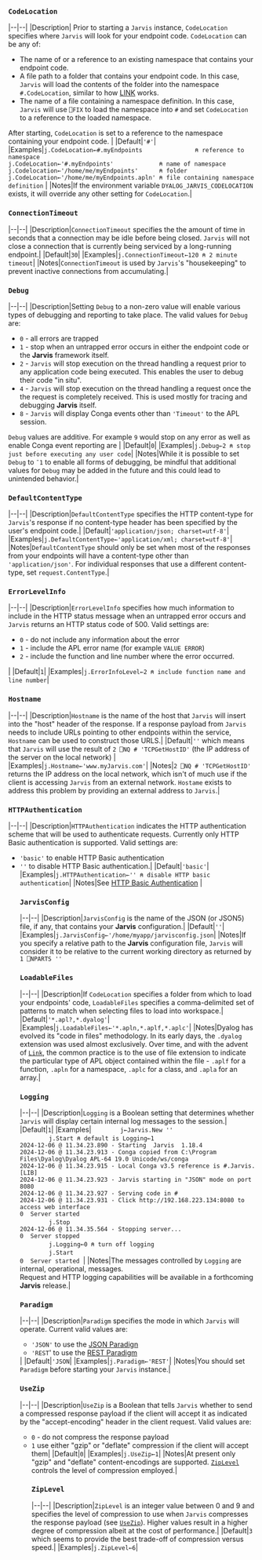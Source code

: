### `CodeLocation`
|--|--|
|Description| Prior to starting a `Jarvis` instance, `CodeLocation` specifies where `Jarvis` will look for your endpoint code. `CodeLocation` can be any of:<ul><li>The name of or a reference to an existing namespace that contains your endpoint code.</li><li>A file path to a folder that contains your endpoint code. In this case, `Jarvis` will load the contents of the folder into the namespace `#.CodeLocation`, similar to how [LINK](https://dyalog.github.io/link) works.</li><li>The name of a file containing a namespace definition. In this case, `Jarvis` will use `⎕FIX` to load the namespace into `#` and set `CodeLocation` to a reference to the loaded namespace.</li></ul>After starting, `CodeLocation` is set to a reference to the namespace containing your endpoint code. |
|Default|`'#'`|
|Examples|`j.CodeLocation←#.myEndpoints               ⍝ reference to namespace` <br>`j.CodeLocation←'#.myEndpoints'             ⍝ name of namespace`<br>`j.Codelocation←'/home/me/myEndpoints'      ⍝ folder`<br>`j.CodeLocation←'/home/me/myEndpoints.apln' ⍝ file containing namespace definition` |
|Notes|If the environment variable `DYALOG_JARVIS_CODELOCATION` exists, it will override any other setting for `CodeLocation`.|

### `ConnectionTimeout`
|--|--|
|Description|`ConnectionTimeout` specifies the the amount of time in seconds that a connection may be idle before being closed. `Jarvis` will not close a connection that is currently being serviced by a long-running endpoint.|
|Default|`30`|
|Examples|`j.ConnectionTimeout←120 ⍝ 2 minute timeout`|
|Notes|`ConnectionTimeout` is used by `Jarvis`'s "housekeeping" to prevent inactive connections from accumulating.|

### `Debug`
|--|--|
|Description|Setting `Debug` to a non-zero value will enable various types of debugging and reporting to take place. The valid values for `Debug` are:<ul><li>`0` - all errors are trapped</li><li>`1` - stop when an untrapped error occurs in either the endpoint code or the **Jarvis** framework itself.</li><li>`2` - `Jarvis` will stop execution on the thread handling a request prior to any application code being executed.  This enables the user to debug their code "in situ".</li><li>`4` - `Jarvis` will stop execution on the thread handling a request once the the request is completely received. This is used mostly for tracing and debugging **Jarvis** itself.</li><li>`8` - `Jarvis` will display Conga events other than `'Timeout'` to the APL session.</li></ul>`Debug` values are additive. For example `9` would stop on any error as well as enable Conga event reporting are |
|Default|`0`|
|Examples|`j.Debug←2 ⍝ stop just before executing any user code`|
|Notes|While it is possible to set `Debug` to `¯1` to enable all forms of debugging, be mindful that additional values for `Debug` may be added in the future and this could lead to unintended behavior.|

### `DefaultContentType`
|--|--|
|Description|`DefaultContentType` specifies the HTTP content-type for `Jarvis`'s response if no content-type header has been specified by the user's endpoint code.|
|Default|`'application/json; charset=utf-8'`|
|Examples|`j.DefaultContentType←'application/xml; charset=utf-8'`|
|Notes|`DefaultContentType` should only be set when most of the responses from your endpoints will have a content-type other than `'application/json'`. For individual responses that use a different content-type, set `request.ContentType`.| 

### `ErrorLevelInfo`
|--|--|
|Description|`ErrorLevelInfo` specifies how much information to include in the HTTP status message when an untrapped error occurs and `Jarvis` returns an HTTP status code of 500. Valid settings are:<ul><li>`0` - do not include any information about the error</li><li>`1` - include the APL error name (for example `VALUE ERROR`)</li><li>`2` - include the function and line number where the error occurred.</li></ul>|
|Default|`1`|
|Examples|`j.ErrorInfoLevel←2 ⍝ include function name and line number`|

### `Hostname`
|--|--|
|Description|`Hostname` is the name of the host that `Jarvis` will insert into the "host" header of the response. If a response payload from `Jarvis` needs to include URLs pointing to other endpoints within the service, `Hostname` can be used to construct those URLS.|
|Default|`''` which means that `Jarvis` will use the result of `2 ⎕NQ # 'TCPGetHostID'` (the IP address of the server on the local network) |
|Examples|`j.Hostname←'www.myJarvis.com'`|
|Notes|`2 ⎕NQ # 'TCPGetHostID'` returns the IP address on the local network, which isn't of much use if the client is accessing `Jarvis` from an external network. `Hostame` exists to address this problem by providing an external address to `Jarvis`.|

### `HTTPAuthentication`
|--|--|
|Description|`HTTPAuthentication` indicates the HTTP authentication scheme that will be used to authenticate requests. Currently only HTTP Basic authentication is supported. Valid settings are:<ul><li>`'basic'` to enable HTTP Basic authentication</li><li>`''` to disable HTTP Basic authentication.|
|Default|`'basic'`|
|Examples|`j.HTTPAuthentication←'' ⍝ disable HTTP basic authentication`|
|Notes|See [HTTP Basic Authentication](./security.md) |

### `JarvisConfig`
|--|--|
|Description|`JarvisConfig` is the name of the JSON (or JSON5) file, if any, that contains your **Jarvis** configuration.|
|Default|`''`|
|Examples|`j.JarvisConfig←'/home/myapp/jarvisconfig.json`|
|Notes|If you specify a relative path to the **Jarvis** configuration file, `Jarvis` will consider it to be relative to the current working directory as returned by `1 ⎕NPARTS ''` 

### `LoadableFiles`
|--|--|
|Description|If `CodeLocation` specifies a folder from which to load your endpoints' code, `LoadableFiles` specifies a comma-delimited set of patterns to match when selecting files to load into workspace.|
|Default|`'*.apl?,*.dyalog'`|
|Examples|`j.LoadableFiles←'*.apln,*.aplf,*.aplc'`|
|Notes|Dyalog has evolved its "code in files" methodology. In its early days, the `.dyalog` extension was used almost exclusively. Over time, and with the advent of [`Link`](https://dyalog.github.io/link), the common practice is to the use of file extension to indicate the particular type of APL object contained within the file - `.aplf` for a function, `.apln` for a namespace, `.aplc` for a class, and `.apla` for an array.|

### `Logging`
|--|--|
|Description|`Logging` is a Boolean setting that determines whether `Jarvis` will display certain internal log messages to the session.|
|Default|`1`|
|Examples|&nbsp;&nbsp;&nbsp;&nbsp;&nbsp;&nbsp;&nbsp;&nbsp;&nbsp;&nbsp;&nbsp;&nbsp;&nbsp;&nbsp;&nbsp;`j←Jarvis.New ''`<br>&nbsp;&nbsp;&nbsp;&nbsp;&nbsp;&nbsp;&nbsp;&nbsp;&nbsp;&nbsp;&nbsp;&nbsp;&nbsp;&nbsp;&nbsp;`j.Start ⍝ default is Logging←1`<br>`2024-12-06 @ 11.34.23.890 - Starting  Jarvis  1.18.4`<br>`2024-12-06 @ 11.34.23.913 - Conga copied from C:\Program Files\Dyalog\Dyalog APL-64 19.0 Unicode/ws/conga`<br>`2024-12-06 @ 11.34.23.915 - Local Conga v3.5 reference is #.Jarvis.[LIB]`<br>`2024-12-06 @ 11.34.23.923 - Jarvis starting in "JSON" mode on port 8080`<br>`2024-12-06 @ 11.34.23.927 - Serving code in #`<br>`2024-12-06 @ 11.34.23.931 - Click http://192.168.223.134:8080 to access web interface`<br>`0  Server started`<br>&nbsp;&nbsp;&nbsp;&nbsp;&nbsp;&nbsp;&nbsp;&nbsp;&nbsp;&nbsp;&nbsp;&nbsp;&nbsp;&nbsp;&nbsp;`j.Stop`<br>`2024-12-06 @ 11.34.35.564 - Stopping server...`<br>`0  Server stopped `<br>&nbsp;&nbsp;&nbsp;&nbsp;&nbsp;&nbsp;&nbsp;&nbsp;&nbsp;&nbsp;&nbsp;&nbsp;&nbsp;&nbsp;&nbsp;`j.Logging←0 ⍝ turn off logging`<br>&nbsp;&nbsp;&nbsp;&nbsp;&nbsp;&nbsp;&nbsp;&nbsp;&nbsp;&nbsp;&nbsp;&nbsp;&nbsp;&nbsp;&nbsp;`j.Start`<br>`0  Server started `|
|Notes|The messages controlled by `Logging` are internal, operational, messages.<br>Request and HTTP logging capabilities will be available in a forthcoming **Jarvis** release.|

### `Paradigm`
|--|--|
|Description|`Paradigm` specifies the mode in which `Jarvis` will operate. Current valid values are:<ul><li>`'JSON'` to use the [JSON Paradign](json.md)</li><li>`'REST`' to use the [REST Paradigm](./rest.md)</li></ul>|
|Default|`'JSON`|
|Examples|`j.Paradigm←'REST'`|
|Notes|You should set `Paradigm` before starting your `Jarvis` instance.|

### `UseZip`
|--|--|
|Description|`UseZip` is a Boolean that tells `Jarvis` whether to send a compressed response payload if the client will accept it as indicated by the "accept-encoding" header in the client request. Valid values are:<ul><li>`0` - do not compress the response payload</li><li>`1` use either "gzip" or "deflate" compression if the client will accept them|
|Default|`0`|
|Examples|`j.UseZip←1`|
|Notes|At present only "gzip" and "deflate" content-encodings are supported. [`ZipLevel`](#ziplevel) controls the level of compression employed.|

### `ZipLevel`
|--|--|
|Description|`ZipLevel` is an integer value between 0 and 9 and specifies the level of compression to use when `Jarvis` compresses the response payload (see [`UseZip`](#usezip)). Higher values result in a higher degree of compression albeit at the cost of performance.|
|Default|`3` which seems to provide the best trade-off of compression versus speed.|
|Examples|`j.ZipLevel←6`|
